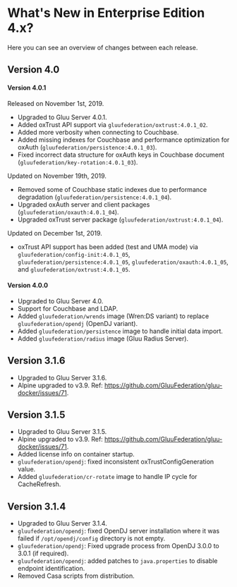 # What's New in Enterprise Edition 4.x?

Here you can see an overview of changes between each release.

## Version 4.0

#### Version 4.0.1

Released on November 1st, 2019.

* Upgraded to Gluu Server 4.0.1.
* Added oxTrust API support via `gluufederation/oxtrust:4.0.1_02`.
* Added more verbosity when connecting to Couchbase.
* Added missing indexes for Couchbase and performance optimization for oxAuth (`gluufederation/persistence:4.0.1_03`).
* Fixed incorrect data structure for oxAuth keys in Couchbase document (`gluufederation/key-rotation:4.0.1_03`).

Updated on November 19th, 2019.

* Removed some of Couchbase static indexes due to performance degradation (`gluufederation/persistence:4.0.1_04`).
* Upgraded oxAuth server and client packages (`gluufederation/oxauth:4.0.1_04`).
* Upgraded oxTrust server package (`gluufederation/oxtrust:4.0.1_04`).

Updated on December 1st, 2019.

* oxTrust API support has been added (test and UMA mode) via `gluufederation/config-init:4.0.1_05`, `gluufederation/persistence:4.0.1_05`, `gluufederation/oxauth:4.0.1_05`, and `gluufederation/oxtrust:4.0.1_05`.

#### Version 4.0.0

* Upgraded to Gluu Server 4.0.
* Support for Couchbase and LDAP.
* Added `gluufederation/wrends` image (Wren:DS variant) to replace `gluufederation/opendj` (OpenDJ variant).
* Added `gluufederation/persistence` image to handle initial data import.
* Added `gluufederation/radius` image (Gluu Radius Server).

## Version 3.1.6

* Upgraded to Gluu Server 3.1.6.
* Alpine upgraded to v3.9. Ref: https://github.com/GluuFederation/gluu-docker/issues/71.

## Version 3.1.5

* Upgraded to Gluu Server 3.1.5.
* Alpine upgraded to v3.9. Ref: https://github.com/GluuFederation/gluu-docker/issues/71.
* Added license info on container startup.
* `gluufederation/opendj`: fixed inconsistent oxTrustConfigGeneration value.
* Added `gluufederation/cr-rotate` image to handle IP cycle for CacheRefresh.

## Version 3.1.4

* Upgraded to Gluu Server 3.1.4.
* `gluufederation/opendj`: fixed OpenDJ server installation where it was failed if `/opt/opendj/config` directory is not empty.
* `gluufederation/opendj`: Fixed upgrade process from OpenDJ 3.0.0 to 3.0.1 (if required).
* `gluufederation/opendj`: added patches to `java.properties` to disable endpoint identification.
* Removed Casa scripts from distribution.
